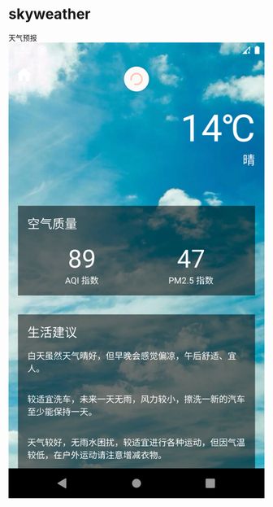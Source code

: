 # skyweather
天气预报
![image](https://raw.githubusercontent.com/TroubleMakerZ/skyweather/master/display/show1.png)
